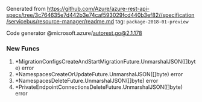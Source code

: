 Generated from https://github.com/Azure/azure-rest-api-specs/tree/3c764635e7d442b3e74caf593029fcd440b3ef82//specification/servicebus/resource-manager/readme.md tag: `package-2018-01-preview`

Code generator @microsoft.azure/autorest.go@2.1.178


### New Funcs

1. *MigrationConfigsCreateAndStartMigrationFuture.UnmarshalJSON([]byte) error
1. *NamespacesCreateOrUpdateFuture.UnmarshalJSON([]byte) error
1. *NamespacesDeleteFuture.UnmarshalJSON([]byte) error
1. *PrivateEndpointConnectionsDeleteFuture.UnmarshalJSON([]byte) error
